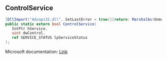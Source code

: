 ## ControlService

```csharp
[DllImport("Advapi32.dll", SetLastError = true)][return: MarshalAs(UnmanagedType.Bool)]
public static extern bool ControlService(
   IntPtr hService,
   uint dwControl,
   ref SERVICE_STATUS lpServiceStatus
);
```

Microsoft documentation: [Link](https://docs.microsoft.com/en-us/windows/win32/api/winsvc/nf-winsvc-controlservice)
